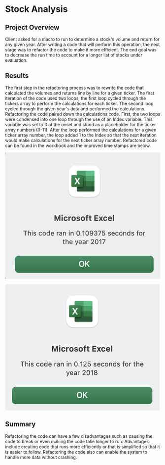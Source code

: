 # Stock Analysis
## Project Overview
Client asked for a macro to run to determine a stock's volume and return for any given year.  After writing a code that will perform this operation, the next stage was to refactor the code to make it more efficient.  The end goal was to decrease the run time to account for a longer list of stocks under evaluation.

## Results
The first step in the refactoring process was to rewrite the code that calculated the volumes and returns line by line for a given ticker.  The first iteration of the code used two loops, the first loop cycled through the tickers array to perform the calculations for each ticker.  The second loop cycled through the given year's data and performed the calculations.  Refactoring the code paired down the calculations code.  First, the two loops were condensed into one loop through the use of an Index variable.  This variable was set to 0 at the onset and stood as a placeholder for the ticker array numbers (0-11).  After the loop performed the calculations for a given ticker array number, the loop added 1 to the Index so that the next iteration would make calculations for the next ticker array number. Refactored code can be found in the workbook and the improved time stamps are below.

![VBA_Challenge_2017](VBA_Challenge_2017.png)

![VBA_Challenge_2018](VBA_Challenge_2018.png)

## Summary
Refactoring the code can have a few disadvantages such as causing the code to break or even making the code take longer to run.
Advantages include creating code that runs more efficiently or that is simplified so that it is easier to follow.  Refactoring the code also can enable the system to handle more data without crashing.
